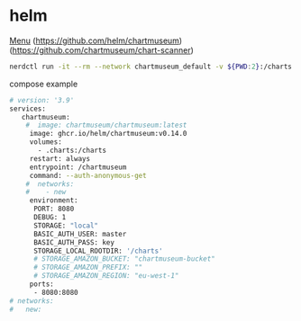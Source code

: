 # helm
[Menu](https://stavbensimchon.github.io/lab)
(https://github.com/helm/chartmuseum)
(https://github.com/chartmuseum/chart-scanner)
```bash
nerdctl run -it --rm --network chartmuseum_default -v ${PWD:2}:/charts chartmuseum/chart-scanner:v0.1.0 --debug --storage=local --storage-local-rootdir=/charts

```

compose example
```bash
# version: '3.9'
services:
   chartmuseum:
    #  image: chartmuseum/chartmuseum:latest
     image: ghcr.io/helm/chartmuseum:v0.14.0
     volumes:
       - .charts:/charts
     restart: always
     entrypoint: /chartmuseum
     command: --auth-anonymous-get
    #  networks:
    #    - new
     environment:
      PORT: 8080
      DEBUG: 1
      STORAGE: "local"
      BASIC_AUTH_USER: master
      BASIC_AUTH_PASS: key
      STORAGE_LOCAL_ROOTDIR: '/charts'
      # STORAGE_AMAZON_BUCKET: "chartmuseum-bucket"
      # STORAGE_AMAZON_PREFIX: ""
      # STORAGE_AMAZON_REGION: "eu-west-1"
     ports:
      - 8080:8080
# networks:
#   new:
```